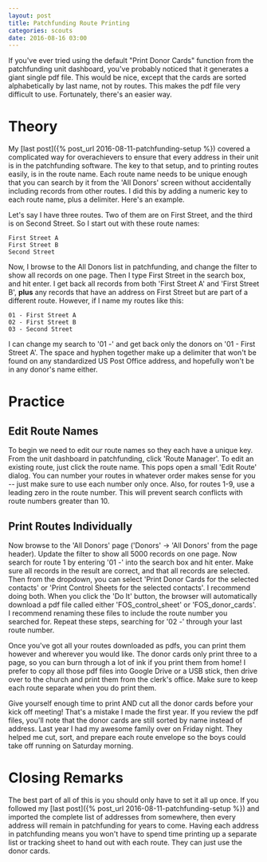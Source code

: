 ```yaml
---
layout: post
title: Patchfunding Route Printing
categories: scouts
date: 2016-08-16 03:00
---
```

If you've ever tried using the default "Print Donor Cards" function from the patchfunding unit dashboard, you've probably noticed that it generates a giant single pdf file. This would be nice, except that the cards are sorted alphabetically by last name, not by routes. This makes the pdf file very difficult to use. Fortunately, there's an easier way.

# Theory
My [last post]({% post_url 2016-08-11-patchfunding-setup %}) covered a complicated way for overachievers to ensure that every address in their unit is in the patchfunding software. The key to that setup, and to printing routes easily, is in the route name. Each route name needs to be unique enough that you can search by it from the 'All Donors' screen without accidentally including records from other routes. I did this by adding a numeric key to each route name, plus a delimiter. Here's an example.

Let's say I have three routes. Two of them are on First Street, and the third is on Second Street. So I start out with these route names:

    First Street A
    First Street B
    Second Street 

Now, I browse to the All Donors list in patchfunding, and change the filter to show all records on one page. Then I type First Street in the search box, and hit enter. I get back all records from both 'First Street A' and 'First Street B', **plus** any records that have an address on First Street but are part of a different route. However, if I name my routes like this:

    01 - First Street A
    02 - First Street B
    03 - Second Street

I can change my search to '01 -' and get back only the donors on '01 - First Street A'. The space and hyphen together make up a delimiter that won't be found on any standardized US Post Office address, and hopefully won't be in any donor's name either.

# Practice
 
## Edit Route Names
To begin we need to edit our route names so they each have a unique key. From the unit dashboard in patchfunding, click 'Route Manager'. To edit an existing route, just click the route name. This pops open a small 'Edit Route' dialog. You can number your routes in whatever order makes sense for you -- just make sure to use each number only once. Also, for routes 1-9, use a leading zero in the route number. This will prevent search conflicts with route numbers greater than 10.

## Print Routes Individually
Now browse to the 'All Donors' page ('Donors' -> 'All Donors' from the page header). Update the filter to show all 5000 records on one page. Now search for route 1 by entering '01 -' into the search box and hit enter. Make sure all records in the result are correct, and that all records are selected. Then from the dropdown, you can select 'Print Donor Cards for the selected contacts' or 'Print Control Sheets for the selected contacts'. I recommend doing both. When you click the 'Do It' button, the browser will automatically download a pdf file called either 'FOS_control_sheet' or 'FOS_donor_cards'. I recommend renaming these files to include the route number you searched for. Repeat these steps, searching for '02 -' through your last route number.

Once you've got all your routes downloaded as pdfs, you can print them however and wherever you would like. The donor cards only print three to a page, so you can burn through a lot of ink if you print them from home! I prefer to copy all those pdf files into Google Drive or a USB stick, then drive over to the church and print them from the clerk's office. Make sure to keep each route separate when you do print them.

Give yourself enough time to print AND cut all the donor cards before your kick off meeting! That's a mistake I made the first year. If you review the pdf files, you'll note that the donor cards are still sorted by name instead of address. Last year I had my awesome family over on Friday night. They helped me cut, sort, and prepare each route envelope so the boys could take off running on Saturday morning.

# Closing Remarks
The best part of all of this is you should only have to set it all up once. If you followed my [last post]({% post_url 2016-08-11-patchfunding-setup %}) and imported the complete list of addresses from somewhere, then every address will remain in patchfunding for years to come. Having each address in patchfunding means you won't have to spend time printing up a separate list or tracking sheet to hand out with each route. They can just use the donor cards.
